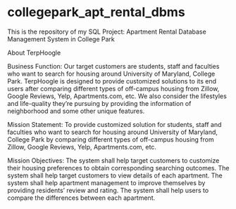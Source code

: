 # collegepark_apt_rental_dbms
This is the repository of my SQL Project: Apartment Rental Database Management System in College Park

About TerpHoogle
 
Business Function:
Our target customers are students, staff and faculties who want to search for housing around University of Maryland, College Park.
TerpHoogle is designed to provide customized solutions to its end users after comparing different types of off-campus housing from Zillow, Google Reviews, Yelp, Apartments.com, etc. We also consider the lifestyles and life-quality they’re pursuing by providing the information of neighborhood and some other unique features.
 
Mission Statement:
To provide customized solution for students, staff and faculties who want to search for housing around University of Maryland, College Park by comparing different types of off-campus housing from Zillow, Google Reviews, Yelp, Apartments.com, etc. 

Mission Objectives:
The system shall help target customers to customize their housing preferences to obtain corresponding searching outcomes.
The system shall help target customers to view details of each apartment.
The system shall help apartment management to improve themselves by providing residents’ review and rating.
The system shall help users to compare the differences between each apartment.

